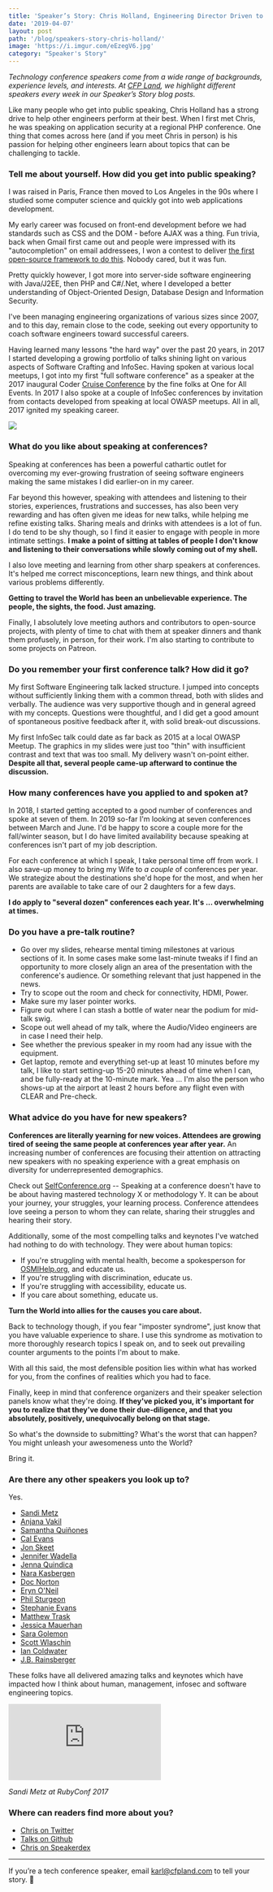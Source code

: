```yaml
---
title: 'Speaker’s Story: Chris Holland, Engineering Director Driven to Empower Others'
date: '2019-04-07'
layout: post
path: '/blog/speakers-story-chris-holland/'
image: 'https://i.imgur.com/eEzegV6.jpg'
category: "Speaker's Story"
---
```


_Technology conference speakers come from a wide range of backgrounds,
experience levels, and interests. At [CFP Land](https://www.cfpland.com/), we
highlight different speakers every week in our Speaker’s Story blog posts._

Like many people who get into public speaking, Chris Holland has a strong drive to help other engineers perform at their best. When I first met Chris, he was speaking on application security at a regional PHP conference. One thing that comes across here (and if you meet Chris in person) is his passion for helping other engineers learn about topics that can be challenging to tackle.

<!--more-->

### Tell me about yourself. How did you get into public speaking?

I was raised in Paris, France then moved to Los Angeles in the 90s where I studied some computer science and quickly got into web applications development.

My early career was focused on front-end development before we had standards such as CSS and the DOM - before AJAX was a thing. Fun trivia, back when Gmail first came out and people were impressed with its "autocompletion" on email addressees, I won a contest to deliver [the first open-source framework to do this](http://wick.sourceforge.net/). Nobody cared, but it was fun.

Pretty quickly however, I got more into server-side software engineering with Java/J2EE, then PHP and C#/.Net, where I developed a better understanding of Object-Oriented Design, Database Design and Information Security.

I've been managing engineering organizations of various sizes since 2007, and to this day, remain close to the code, seeking out every opportunity to coach software engineers toward successful careers.

Having learned many lessons "the hard way" over the past 20 years, in 2017 I started developing a growing portfolio of talks shining light on various aspects of Software Crafting and InfoSec. Having spoken at various local meetups, I got into my first "full software conference" as a speaker at the 2017 inaugural Coder [Cruise Conference](https://www.codercruise.com) by the fine folks at One for All Events. In 2017 I also spoke at a couple of InfoSec conferences by invitation from contacts developed from speaking at local OWASP meetups. All in all, 2017 ignited my speaking career.

<img src="https://i.imgur.com/eEzegV6.jpg" class="center" />

### What do you like about speaking at conferences?

Speaking at conferences has been a powerful cathartic outlet for overcoming my ever-growing frustration of seeing software engineers making the same mistakes I did earlier-on in my career.

Far beyond this however, speaking with attendees and listening to their stories, experiences, frustrations and successes, has also been very rewarding and has often given me ideas for new talks, while helping me refine existing talks. Sharing meals and drinks with attendees is a lot of fun. I do tend to be shy though, so I find it easier to engage with people in more intimate settings. **I make a point of sitting at tables of people I don't know and listening to their conversations while slowly coming out of my shell.**

I also love meeting and learning from other sharp speakers at conferences. It's helped me correct misconceptions, learn new things, and think about various problems differently.

**Getting to travel the World has been an unbelievable experience. The people, the sights, the food. Just amazing.**

Finally, I absolutely love meeting authors and contributors to open-source projects, with plenty of time to chat with them at speaker dinners and thank them profusely, in person, for their work. I'm also starting to contribute to some projects on Patreon.

### Do you remember your first conference talk? How did it go?

My first Software Engineering talk lacked structure. I jumped into concepts without sufficiently linking them with a common thread, both with slides and verbally. The audience was very supportive though and in general agreed with my concepts. Questions were thoughtful, and I did get a good amount of spontaneous positive feedback after it, with solid break-out discussions.

My first InfoSec talk could date as far back as 2015 at a local OWASP Meetup. The graphics in my slides were just too "thin" with insufficient contrast and text that was too small. My delivery wasn't on-point either. **Despite all that, several people came-up afterward to continue the discussion.**

### How many conferences have you applied to and spoken at?

In 2018, I started getting accepted to a good number of conferences and spoke at seven of them. In 2019 so-far I'm looking at seven conferences between March and June. I'd be happy to score a couple more for the fall/winter season, but I do have limited availability because speaking at conferences isn't part of my job description.

For each conference at which I speak, I take personal time off from work. I also save-up money to bring my Wife to _a couple_ of conferences per year. We strategize about the destinations she'd hope for the most, and when her parents are available to take care of our 2 daughters for a few days.

**I do apply to "several dozen" conferences each year. It's ... overwhelming at times.**

### Do you have a pre-talk routine?

- Go over my slides, rehearse mental timing milestones at various sections of it. In some cases make some last-minute tweaks if I find an opportunity to more closely align an area of the presentation with the conference's audience. Or something relevant that just happened in the news.
- Try to scope out the room and check for connectivity, HDMI, Power.
- Make sure my laser pointer works.
- Figure out where I can stash a bottle of water near the podium for mid-talk swig.
- Scope out well ahead of my talk, where the Audio/Video engineers are in case I need their help.
- See whether the previous speaker in my room had any issue with the equipment.
- Get laptop, remote and everything set-up at least 10 minutes before my talk, I like to start setting-up 15-20 minutes ahead of time when I can, and be fully-ready at the 10-minute mark. Yea ... I'm also the person who shows-up at the airport at least 2 hours before any flight even with CLEAR and Pre-check.

### What advice do you have for new speakers?

**Conferences are literally yearning for new voices. Attendees are growing tired of seeing the same people at conferences year after year.** An increasing number of conferences are focusing their attention on attracting new speakers with no speaking experience with a great emphasis on diversity for underrepresented demographics.

Check out [SelfConference.org](http://selfconference.org) -- Speaking at a conference doesn't have to be about having mastered technology X or methodology Y. It can be about your journey, your struggles, your learning process. Conference attendees love seeing a person to whom they can relate, sharing their struggles and hearing their story.

Additionally, some of the most compelling talks and keynotes I've watched had nothing to do with technology. They were about human topics:

- If you're struggling with mental health, become a spokesperson for [OSMIHelp.org](https://osmihelp.org/), and educate us.
- If you're struggling with discrimination, educate us.
- If you're struggling with accessibility, educate us.
- If you care about something, educate us.

**Turn the World into allies for the causes you care about.**

Back to technology though, if you fear "imposter syndrome", just know that you have valuable experience to share. I use this syndrome as motivation to more thoroughly research topics I speak on, and to seek out prevailing counter arguments to the points I'm about to make.

With all this said, the most defensible position lies within what has worked for you, from the confines of realities which you had to face.

Finally, keep in mind that conference organizers and their speaker selection panels know what they're doing. **If they've picked you, it's important for you to realize that they've done their due-diligence, and that you absolutely, positively, unequivocally belong on that stage.**

So what's the downside to submitting? What's the worst that can happen? You might unleash your awesomeness unto the World?

Bring it.

### Are there any other speakers you look up to?

Yes.

- [Sandi Metz](https://www.sandimetz.com)
- [Anjana Vakil](https://twitter.com/anjanavakil)
- [Samantha Quiñones](https://twitter.com/ieatkillerbees)
- [Cal Evans](https://twitter.com/CalEvans)
- [Jon Skeet](https://twitter.com/jonskeet)
- [Jennifer Wadella](https://twitter.com/likeOMGitsFEDAY)
- [Jenna Quindica](http://jenna.io)
- [Nara Kasbergen](https://twitter.com/xiehan)
- [Doc Norton](http://docondev.com)
- [Eryn O'Neil](https://twitter.com/eryno)
- [Phil Sturgeon](https://twitter.com/philsturgeon)
- [Stephanie Evans](https://twitter.com/HMSEvans)
- [Matthew Trask](https://twitter.com/matthewtrask)
- [Jessica Mauerhan](https://twitter.com/JessicaMauerhan)
- [Sara Golemon](https://twitter.com/saramg)
- [Scott Wlaschin](https://fsharpforfunandprofit.com)
- [Ian Coldwater](https://twitter.com/IanColdwater)
- [J.B. Rainsberger](https://www.jbrains.ca)

These folks have all delivered amazing talks and keynotes which have impacted how I think about human, management, infosec and software engineering topics.

<div class='embed-container'><iframe src='https://www.youtube.com/embed/VzWLGMtXflg' frameborder='0' allowfullscreen></iframe></div>

_Sandi Metz at RubyConf 2017_

### Where can readers find more about you?

- [Chris on Twitter](http://twitter.com/chrisholland)
- [Talks on Github](https://github.com/elchris/speaking)
- [Chris on Speakerdex](https://speakerdex.co/chrisholland)

---

If you’re a tech conference speaker, email karl@cfpland.com to tell your story. 💌
